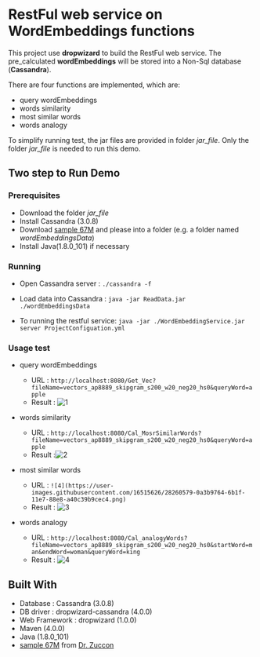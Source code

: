 # RestFul web service on WordEmbeddings functions

This project use **dropwizard** to build the RestFul web service. The pre_calculated **wordEmbeddings** will be stored into a Non-Sql database (**Cassandra**). 

There are four functions are implemented, which are: 

* query wordEmbeddings
* words similarity
* most similar words
* words analogy

To simplify running test, the jar files are provided in folder *jar_file*. Only the folder *jar_file* is needed to run this demo.


 
## Two step to Run Demo

### Prerequisites
* Download the folder *jar_file* 
* Install Cassandra (3.0.8)
* Download [sample 67M](http://www.zuccon.net/adcs2015_ntlm/w2v_embeddings/vectors_ap8889_skipgram_s200_w20_neg20_hs0_sam1e-4_iter5.txt.tar.gz) and please into a folder (e.g. a folder named *wordEmbeddingsData*)
* Install Java(1.8.0_101) if necessary 

### Running 
* Open Cassandra server : `./cassandra -f`

* Load data into Cassandra : `java -jar ReadData.jar ./wordEmbeddingsData`

* To running the restful service: 
`java -jar ./WordEmbeddingService.jar server ProjectConfiguation.yml`

### Usage test


* query wordEmbeddings
	* URL : `http://localhost:8080/Get_Vec?fileName=vectors_ap8889_skipgram_s200_w20_neg20_hs0&queryWord=apple`
	* Result : 
	![1](https://user-images.githubusercontent.com/16515626/28260285-aa59c4f2-6b1d-11e7-8450-6a45f32c95a0.png)
* words similarity
	* URL : `http://localhost:8080/Cal_MosrSimilarWords?fileName=vectors_ap8889_skipgram_s200_w20_neg20_hs0&queryWord=apple`
	* Result :![2](https://user-images.githubusercontent.com/16515626/28260384-29edb4c6-6b1e-11e7-982a-cf983c7df45e.png)
* most similar words
	* URL : `![4](https://user-images.githubusercontent.com/16515626/28260579-0a3b9764-6b1f-11e7-88e8-a40c39b9cec4.png)`
	* Result : ![3](https://user-images.githubusercontent.com/16515626/28260577-07172a8a-6b1f-11e7-9c5e-bd0bc03ebb4e.png)

* words analogy
	* URL : `http://localhost:8080/Cal_analogyWords?fileName=vectors_ap8889_skipgram_s200_w20_neg20_hs0&startWord=man&endWord=woman&queryWord=king
`	 
	* Result : ![4](https://user-images.githubusercontent.com/16515626/28260579-0a3b9764-6b1f-11e7-88e8-a40c39b9cec4.png)

## Built With
* Database : Cassandra (3.0.8)
* DB driver : dropwizard-cassandra (4.0.0)
* Web Framework : dropwizard (1.0.0)
* Maven (4.0.0)
* Java (1.8.0_101)
* [sample 67M](http://www.zuccon.net/adcs2015_ntlm/w2v_embeddings/vectors_ap8889_skipgram_s200_w20_neg20_hs0_sam1e-4_iter5.txt.tar.gz) from [Dr. Zuccon](http://www.zuccon.net/ntlm.html)





 

